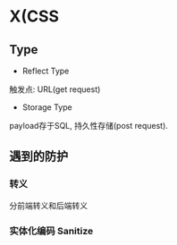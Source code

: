 # X(CSS

## Type

* Reflect Type

触发点: URL(get request)

* Storage Type

payload存于SQL, 持久性存储(post request).

## 遇到的防护

### 转义

分前端转义和后端转义

### 实体化编码 Sanitize

